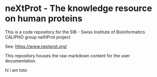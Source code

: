 # neXtProt - The knowledge resource on human proteins

This is a code repository for the SIB - Swiss Institute of Bioinformatics CALIPHO group neXtProt project

See: https://www.nextprot.org/

This repository houses the raw markdown content for the user documentation. 

hi i am toto
